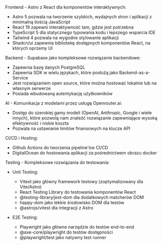 Frontend - Astro z React dla komponentów interaktywnych:
- Astro 5 pozwala na tworzenie szybkich, wydajnych stron i aplikacji z minimalną ilością JavaScript
- React 19 zapewni interaktywność tam, gdzie jest potrzebna
- TypeScript 5 dla statycznego typowania kodu i lepszego wsparcia IDE
- Tailwind 4 pozwala na wygodne stylowanie aplikacji
- Shadcn/ui zapewnia bibliotekę dostępnych komponentów React, na których oprzemy UI

Backend - Supabase jako kompleksowe rozwiązanie backendowe:
- Zapewnia bazę danych PostgreSQL
- Zapewnia SDK w wielu językach, które posłużą jako Backend-as-a-Service
- Jest rozwiązaniem open source, które można hostować lokalnie lub na własnym serwerze
- Posiada wbudowaną autentykację użytkowników

AI - Komunikacja z modelami przez usługę Openrouter.ai:
- Dostęp do szerokiej gamy modeli (OpenAI, Anthropic, Google i wiele innych), które pozwolą nam znaleźć rozwiązanie zapewniające wysoką efektywność i niskie koszta
- Pozwala na ustawianie limitów finansowych na klucze API

CI/CD i Hosting:
- Github Actions do tworzenia pipeline'ów CI/CD
- DigitalOcean do hostowania aplikacji za pośrednictwem obrazu docker

Testing - Kompleksowe rozwiązania do testowania:
- Unit Testing:
  - Vitest jako główny framework testowy (zoptymalizowany dla Vite/Astro)
  - React Testing Library do testowania komponentów React
  - @testing-library/jest-dom dla dodatkowych matcherów DOM
  - happy-dom jako lekkie środowisko DOM dla testów
  - @astrojs/vitest dla integracji z Astro

- E2E Testing:
  - Playwright jako główne narzędzie do testów end-to-end
  - @axe-core/playwright do testów dostępności
  - @playwright/test jako natywny test runner